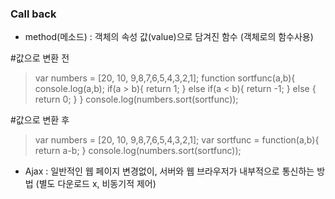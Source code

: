 ### Call back
- method(메소드) : 객체의 속성 값(value)으로 담겨진 함수 (객체로의 함수사용)

#값으로 변환 전
>var numbers = [20, 10, 9,8,7,6,5,4,3,2,1];
function sortfunc(a,b){
    console.log(a,b);
    if(a > b){
        return 1;
    } else if(a < b){
        return -1;
    } else {
        return 0;
    }
}
console.log(numbers.sort(sortfunc));

#값으로 변환 후
>var numbers = [20, 10, 9,8,7,6,5,4,3,2,1];
var sortfunc = function(a,b){
    return a-b;
}
console.log(numbers.sort(sortfunc));

- Ajax : 일반적인 웹 페이지 변경없이, 서버와 웹 브라우저가 내부적으로 통신하는 방법 (별도 다운로드 x, 비동기적 제어)